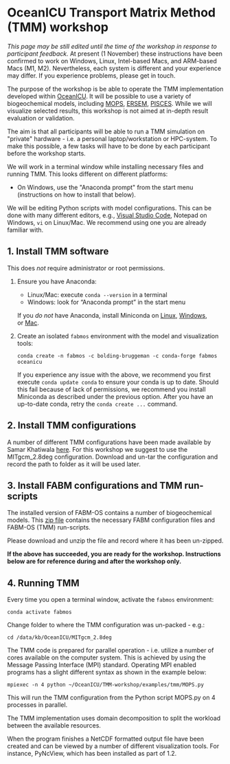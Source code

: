 # OceanICU Transport Matrix Method (TMM) workshop

*This page may be still edited until the time of the workshop in response to participant feedback.*
At present (1 November) these instructions have been confirmed to work on Windows, Linux, Intel-based Macs, and ARM-based Macs (M1, M2).
Nevertheless, each system is different and your experience may differ. If you experience problems, please get in touch.

The purpose of the workshop is be able to operate the TMM implementation developed within [OceanICU](https://ocean-icu.eu/).
It will be possible to use a variety of biogeochemical models, including [MOPS](https://doi.org/10.5194/gmd-8-2929-2015), [ERSEM](http://ersem.com), [PISCES](https://www.pisces-community.org/).
While we will visualize selected results, this workshop is not aimed at in-depth result evaluation or validation.

The aim is that all participants will be able to run a TMM simulation on "private" hardware - i.e. a personal laptop/workstation or HPC-system.
To make this possible, a few tasks will have to be done by each participant before the workshop starts.

We will work in a terminal window while installing necessary files and running TMM. This looks different on different platforms:
* On Windows, use the "Anaconda prompt" from the start menu (instructions on how to install that below).

We will be editing Python scripts with model configurations. This can be done with many different editors, e.g., [Visual Studio Code](https://code.visualstudio.com/), Notepad on Windows, `vi` on Linux/Mac. We recommend using one you are already familiar with.

## 1. Install TMM software

This does *not* require administrator or root permissions.

1. Ensure you have Anaconda:
   - Linux/Mac: execute `conda --version` in a terminal
   - Windows: look for “Anaconda prompt” in the start menu

   If you *do not* have Anaconda, install Miniconda on [Linux](https://conda.io/projects/conda/en/stable/user-guide/install/linux.html), [Windows](https://conda.io/projects/conda/en/stable/user-guide/install/windows.html), or [Mac](https://conda.io/projects/conda/en/stable/user-guide/install/macos.html).

2. Create an isolated `fabmos` environment with the model and visualization tools:
    ```
    conda create -n fabmos -c bolding-bruggeman -c conda-forge fabmos oceanicu
    ```
    If you experience any issue with the above, we recommend you first execute `conda update conda` to ensure your conda is up to date.
    Should this fail because of lack of permissions, we recommend you install Miniconda as described under the previous option. After
    you have an up-to-date conda, retry the `conda create ...` command.

## 2. Install TMM configurations

A number of different TMM configurations have been made available by Samar Khatiwala [here](http://kelvin.earth.ox.ac.uk/spk/Research/TMM/TransportMatrixConfigs/). For this workshop we suggest to use the MITgcm_2.8deg configuration. Download and un-tar the configuration and record the path to folder as it will be used later.



## 3. Install FABM configurations and TMM run-scripts

The installed version of FABM-OS contains a number of biogeochemical models. This [zip file](https://raw.githubusercontent.com/BoldingBruggeman/oceanicu-tmm-workshop/main/tmm_workshop.zip) contains the necessary FABM configuration files and FABM-OS (TMM) run-scripts. 

Please download and unzip the file and record where it has been un-zipped.

**If the above has succeeded, you are ready for the workshop.
Instructions below are for reference during and after the workshop only.**

## 4. Running TMM

Every time you open a terminal window, activate the `fabmos` environment:
```
conda activate fabmos
```
Change folder to where the TMM configuration was un-packed - e.g.:
```
cd /data/kb/OceanICU/MITgcm_2.8deg
```
 
The TMM code is prepared for parallel operation - i.e. utilize a number of cores available on the computer system. This is achieved by using the Message Passing Interface (MPI) standard. Operating MPI enabled programs has a slight different syntax as shown in the example below:

```
mpiexec -n 4 python ~/OceanICU/TMM-workshop/examples/tmm/MOPS.py
```
    
This will run the TMM configuration from the Python script MOPS.py on 4 processes in parallel.

The TMM implementation uses domain decomposition to split the workload between the available resources.

When the program finishes a NetCDF formatted output file have been created and can be viewed by a number of different visualization tools. For instance, PyNcView, which has been installed as part of 1.2.
